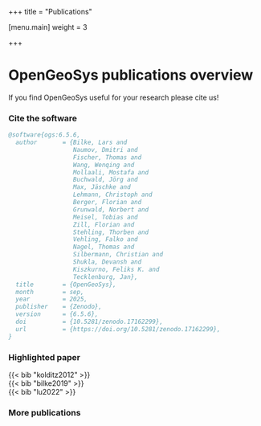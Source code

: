 +++
title = "Publications"

[menu.main]
weight = 3

+++

<h1 class="sm:text-3xl text-2xl font-medium title-font mb-2 text-gray-900">OpenGeoSys publications overview</h1>
<p class="lg:w-1/2 w-full leading-relaxed text-base">If you find OpenGeoSys useful for your research please cite us!</p>

### Cite the software

```bibtex
@software{ogs:6.5.6,
  author       = {Bilke, Lars and
                  Naumov, Dmitri and
                  Fischer, Thomas and
                  Wang, Wenqing and
                  Mollaali, Mostafa and
                  Buchwald, Jörg and
                  Max, Jäschke and
                  Lehmann, Christoph and
                  Berger, Florian and
                  Grunwald, Norbert and
                  Meisel, Tobias and
                  Zill, Florian and
                  Stehling, Thorben and
                  Vehling, Falko and
                  Nagel, Thomas and
                  Silbermann, Christian and
                  Shukla, Devansh and
                  Kiszkurno, Feliks K. and
                  Tecklenburg, Jan},
  title        = {OpenGeoSys},
  month        = sep,
  year         = 2025,
  publisher    = {Zenodo},
  version      = {6.5.6},
  doi          = {10.5281/zenodo.17162299},
  url          = {https://doi.org/10.5281/zenodo.17162299},
}
```

### Highlighted paper

<div class="bg-brand-50 rounded-lg shadow p-2 mb-4 text-gray-900">
{{< bib "kolditz2012" >}}
</div>

<div class="bg-brand-50 rounded-lg shadow p-2 mb-4 text-gray-900">
{{< bib "bilke2019" >}}
</div>

<div class="bg-brand-50 rounded-lg shadow p-2 mb-4 text-gray-900">
{{< bib "lu2022" >}}
</div>

### More publications
